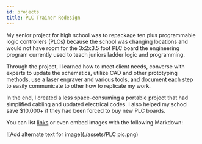 ```yaml
---
id: projects
title: PLC Trainer Redesign
---
```


My senior project for high school was to repackage ten plus programmable logic controllers (PLCs) because the school was changing locations and would not have room for the 3x2x3.5 foot PLC board the engineering program currently used to teach juniors ladder logic and programming. 

Through the project, I learned how to meet client needs, converse with experts to update the schematics, utilize CAD and other prototyping methods, use a laser engraver and various tools, and document each step to easily communicate to other how to replicate my work.

In the end, I created a less space-consuming a portable project that had simplified cabling and updated electrical codes. I also helped my school save $10,000+ if they had been forced to buy new PLC boards.


You can list [links](https://www.hashicorp.com/resources/test-driven-development-tdd-for-infrastructure)
or even embed images with the following Markdown:

![Add alternate text for image](./assets/PLC pic.png)
